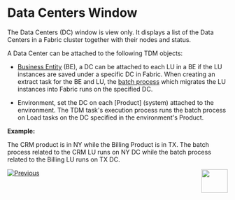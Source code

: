 # Data Centers Window

The Data Centers (DC) window is view only. It displays a list of the Data Centers in a Fabric cluster together with their nodes and status. 

A Data Center can be attached to the following TDM objects:

- [Business Entity](04_tdm_gui_business_entity_window.md) (BE), a DC can be attached to each LU in a BE if the LU instances are saved under a specific DC in Fabric. When creating an extract task for the BE and LU, the [batch process](/articles/20_jobs_and_batch_services/11_batch_process_overview.md) which migrates the LU instances into Fabric runs on the specified DC.

- Environment, set the DC on each [Product] (system) attached to the environment. The TDM task's execution process runs the batch process on Load tasks on the DC specified in the environment's Product. 

**Example:**

The CRM product is in NY while the Billing Product is in TX. The batch process related to the CRM LU runs on NY DC while the batch process related to the Billing LU runs on TX DC.

  

  [![Previous](/articles/images/Previous.png)](02_tdm_gui_user_types.md)[<img align="right" width="60" height="54" src="/articles/images/Next.png">](04_tdm_gui_business_entity_window.md)



